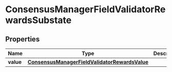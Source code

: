 

# ConsensusManagerFieldValidatorRewardsSubstate


## Properties

| Name | Type | Description | Notes |
|------------ | ------------- | ------------- | -------------|
|**value** | [**ConsensusManagerFieldValidatorRewardsValue**](ConsensusManagerFieldValidatorRewardsValue.md) |  |  |



